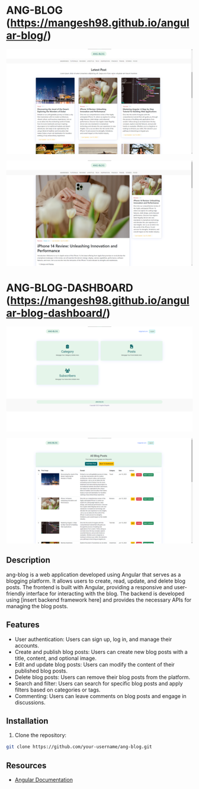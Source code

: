# ANG-BLOG (https://mangesh98.github.io/angular-blog/)

![Frontend](https://github.com/Mangesh98/ang-blog/blob/5c508bfef2ee4892ad0156a7f1ed665b0f1c4505/front-end/src/assets/Screenshot%202023-06-15%20151337.png) 

![Frontend](https://github.com/Mangesh98/ang-blog/blob/5c508bfef2ee4892ad0156a7f1ed665b0f1c4505/front-end/src/assets/Screenshot%202023-06-15%20151448.png)

# ANG-BLOG-DASHBOARD (https://mangesh98.github.io/angular-blog-dashboard/)
![Backend](https://github.com/Mangesh98/ang-blog/blob/5c508bfef2ee4892ad0156a7f1ed665b0f1c4505/front-end/src/assets/Screenshot%202023-06-15%20151731.png)

![Backend](https://github.com/Mangesh98/ang-blog/blob/5c508bfef2ee4892ad0156a7f1ed665b0f1c4505/front-end/src/assets/Screenshot%202023-06-15%20151612.png)



## Description
ang-blog is a web application developed using Angular that serves as a blogging platform. It allows users to create, read, update, and delete blog posts. The frontend is built with Angular, providing a responsive and user-friendly interface for interacting with the blog. The backend is developed using [insert backend framework here] and provides the necessary APIs for managing the blog posts.

## Features
- User authentication: Users can sign up, log in, and manage their accounts.
- Create and publish blog posts: Users can create new blog posts with a title, content, and optional image.
- Edit and update blog posts: Users can modify the content of their published blog posts.
- Delete blog posts: Users can remove their blog posts from the platform.
- Search and filter: Users can search for specific blog posts and apply filters based on categories or tags.
- Commenting: Users can leave comments on blog posts and engage in discussions.

## Installation

1. Clone the repository:

```bash
git clone https://github.com/your-username/ang-blog.git
```


## Resources

- [Angular Documentation](https://angular.io/docs)
